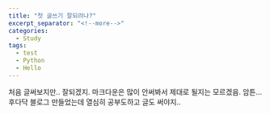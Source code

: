 ```yaml
---
title: "첫 글쓰기 잘되려나?"
excerpt_separator: "<!--more-->"
categories:
  - Study
tags:
  - test
  - Python
  - Hello
---
```


처음 글써보지만.. 잘되겠지.
마크다운은 많이 안써봐서 제대로 될지는 모르겠음.
암튼... 후다닥 블로그 만들었는데 
열심히 공부도하고 글도 써야지..